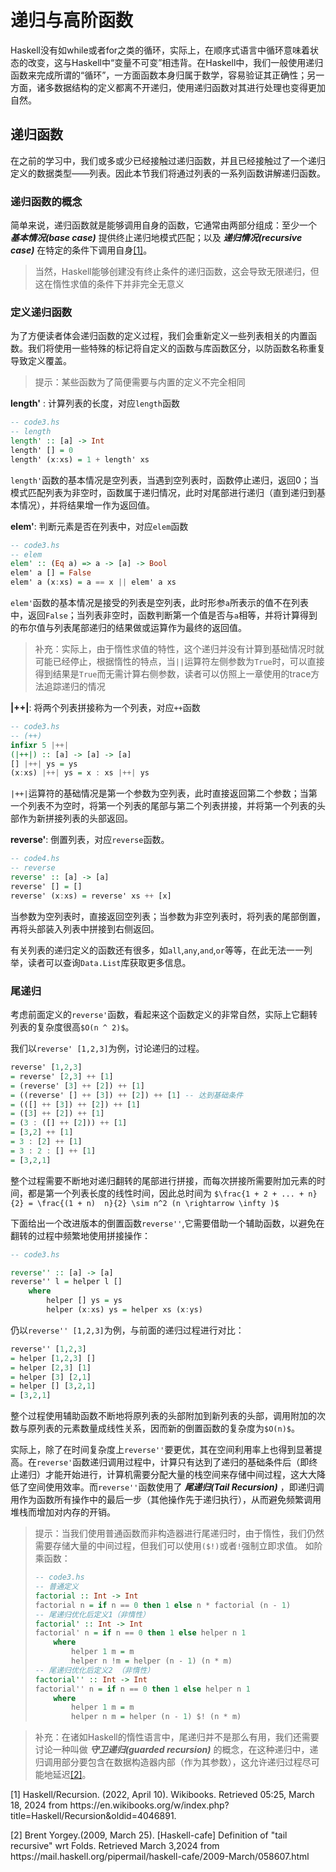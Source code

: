 # 递归与高阶函数

Haskell没有如while或者for之类的循环，实际上，在顺序式语言中循环意味着状态的改变，这与Haskell中“变量不可变”相违背。在Haskell中，我们一般使用递归函数来完成所谓的“循环”，一方面函数本身归属于数学，容易验证其正确性；另一方面，诸多数据结构的定义都离不开递归，使用递归函数对其进行处理也变得更加自然。

## 递归函数

在之前的学习中，我们或多或少已经接触过递归函数，并且已经接触过了一个递归定义的数据类型——列表。因此本节我们将通过列表的一系列函数讲解递归函数。

### 递归函数的概念

简单来说，递归函数就是能够调用自身的函数，它通常由两部分组成：至少一个 ***基本情况(base case)*** 提供终止递归地模式匹配；以及 ***递归情况(recursive case)*** 在特定的条件下调用自身[[1]](#ref1)。

> 当然，Haskell能够创建没有终止条件的递归函数，这会导致无限递归，但这在惰性求值的条件下并非完全无意义

### 定义递归函数

为了方便读者体会递归函数的定义过程，我们会重新定义一些列表相关的内置函数。我们将使用一些特殊的标记将自定义的函数与库函数区分，以防函数名称重复导致定义覆盖。

> 提示：某些函数为了简便需要与内置的定义不完全相同

**length'** : 计算列表的长度，对应`length`函数

```haskell
-- code3.hs
-- length
length' :: [a] -> Int 
length' [] = 0
length' (x:xs) = 1 + length' xs
```

`length'`函数的基本情况是空列表，当遇到空列表时，函数停止递归，返回0；当模式匹配列表为非空时，函数属于递归情况，此时对尾部进行递归（直到递归到基本情况），并将结果增一作为返回值。

**elem'**: 判断元素是否在列表中，对应`elem`函数

```haskell
-- code3.hs
-- elem
elem' :: (Eq a) => a -> [a] -> Bool
elem' a [] = False
elem' a (x:xs) = a == x || elem' a xs
```

`elem'`函数的基本情况是接受的列表是空列表，此时形参`a`所表示的值不在列表中，返回`False`；当列表非空时，函数判断第一个值是否与`a`相等，并将计算得到的布尔值与列表尾部递归的结果做或运算作为最终的返回值。

> 补充：实际上，由于惰性求值的特性，这个递归并没有计算到基础情况时就可能已经停止，根据惰性的特点，当`||`运算符左侧参数为`True`时，可以直接得到结果是`True`而无需计算右侧参数，读者可以仿照上一章使用的trace方法追踪递归的情况

**|++|**: 将两个列表拼接称为一个列表，对应`++`函数

```haskell
-- code3.hs
-- (++)
infixr 5 |++|
(|++|) :: [a] -> [a] -> [a]
[] |++| ys = ys 
(x:xs) |++| ys = x : xs |++| ys 
```

`|++|`运算符的基础情况是第一个参数为空列表，此时直接返回第二个参数；当第一个列表不为空时，将第一个列表的尾部与第二个列表拼接，并将第一个列表的头部作为新拼接列表的头部返回。

**reverse'**: 倒置列表，对应`reverse`函数。

```haskell
-- code4.hs
-- reverse
reverse' :: [a] -> [a]
reverse' [] = []
reverse' (x:xs) = reverse' xs ++ [x] 
```

当参数为空列表时，直接返回空列表；当参数为非空列表时，将列表的尾部倒置，再将头部装入列表中拼接到右侧返回。

有关列表的递归定义的函数还有很多，如`all`,`any`,`and`,`or`等等，在此无法一一列举，读者可以查询`Data.List`库获取更多信息。

### 尾递归

考虑前面定义的`reverse'`函数，看起来这个函数定义的非常自然，实际上它翻转列表的复杂度很高` $O(n ^ 2)$ `。

我们以`reverse' [1,2,3]`为例，讨论递归的过程。

```haskell
reverse' [1,2,3]
= reverse' [2,3] ++ [1]
= (reverse' [3] ++ [2]) ++ [1]
= ((reverse' [] ++ [3]) ++ [2]) ++ [1] -- 达到基础条件
= (([] ++ [3]) ++ [2]) ++ [1] 
= ([3] ++ [2]) ++ [1]
= (3 : ([] ++ [2])) ++ [1]
= [3,2] ++ [1]
= 3 : [2] ++ [1]
= 3 : 2 : [] ++ [1]
= [3,2,1]
```

整个过程需要不断地对递归翻转的尾部进行拼接，而每次拼接所需要附加元素的时间，都是第一个列表长度的线性时间，因此总时间为 ` $\frac{1 + 2 + ... + n}{2} = \frac{(1 + n)  n}{2} \sim n^2 (n \rightarrow \infty )$ `

下面给出一个改进版本的倒置函数`reverse''`,它需要借助一个辅助函数，以避免在翻转的过程中频繁地使用拼接操作：

```haskell
-- code3.hs

reverse'' :: [a] -> [a]
reverse'' l = helper l []
    where
        helper [] ys = ys
        helper (x:xs) ys = helper xs (x:ys)
```

仍以`reverse'' [1,2,3]`为例，与前面的递归过程进行对比：

```haskell
reverse'' [1,2,3]
= helper [1,2,3] []
= helper [2,3] [1]
= helper [3] [2,1]
= helper [] [3,2,1]
= [3,2,1]
```

整个过程使用辅助函数不断地将原列表的头部附加到新列表的头部，调用附加的次数与原列表的元素数量成线性关系，因而新的倒置函数的复杂度为` $O(n)$ `。

实际上，除了在时间复杂度上`reverse''`要更优，其在空间利用率上也得到显著提高。在`reverse'`函数递归调用过程中，计算只有达到了递归的基础条件后（即终止递归）才能开始进行，计算机需要分配大量的栈空间来存储中间过程，这大大降低了空间使用效率。而`reverse''`函数使用了 ***尾递归(Tail Recursion)*** ，即递归调用作为函数所有操作中的最后一步（其他操作先于递归执行），从而避免频繁调用堆栈而增加对内存的开销。

> 提示：当我们使用普通函数而非构造器进行尾递归时，由于惰性，我们仍然需要存储大量的中间过程，但我们可以使用`($!)`或者`!`强制立即求值。
> 如阶乘函数：
> ```haskell
> -- code3.hs
> -- 普通定义
> factorial :: Int -> Int 
> factorial n = if n == 0 then 1 else n * factorial (n - 1)
> -- 尾递归优化后定义1（非惰性）
> factorial' :: Int -> Int 
> factorial' n = if n == 0 then 1 else helper n 1 
>     where 
>         helper 1 m = m 
>         helper n !m = helper (n - 1) (n * m)
> -- 尾递归优化后定义2 （非惰性）        
> factorial'' :: Int -> Int
> factorial'' n = if n == 0 then 1 else helper n 1
>     where 
>         helper 1 m = m
>         helper n m = helper (n - 1) $! (n * m) 
> ```

> 补充：在诸如Haskell的惰性语言中，尾递归并不是那么有用，我们还需要讨论一种叫做 ***守卫递归(guarded recursion)*** 的概念，在这种递归中，递归调用部分要包含在数据构造器内部（作为其参数），这允许递归过程尽可能地延迟[[2]](#ref2)。










<p id="ref1">[1] Haskell/Recursion. (2022, April 10). Wikibooks. Retrieved 05:25, March 18, 2024 from https://en.wikibooks.org/w/index.php?title=Haskell/Recursion&oldid=4046891.</p>
<p id="ref2">[2] Brent Yorgey.(2009, March 25). [Haskell-cafe] Definition of "tail recursive" wrt Folds. Retrieved March 3,2024 from https://mail.haskell.org/pipermail/haskell-cafe/2009-March/058607.html</p>



